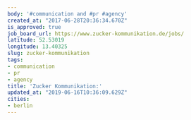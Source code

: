 ```yaml
---
body: '#communication and #pr #agency'
created_at: "2017-06-28T20:36:34.670Z"
is_approved: true
job_board_url: https://www.zucker-kommunikation.de/jobs/
latitude: 52.53019
longitude: 13.40325
slug: zucker-kommunikation
tags:
- communication
- pr
- agency
title: 'Zucker Kommunikation:'
updated_at: "2019-06-16T10:36:09.629Z"
cities:
- berlin
---
```

